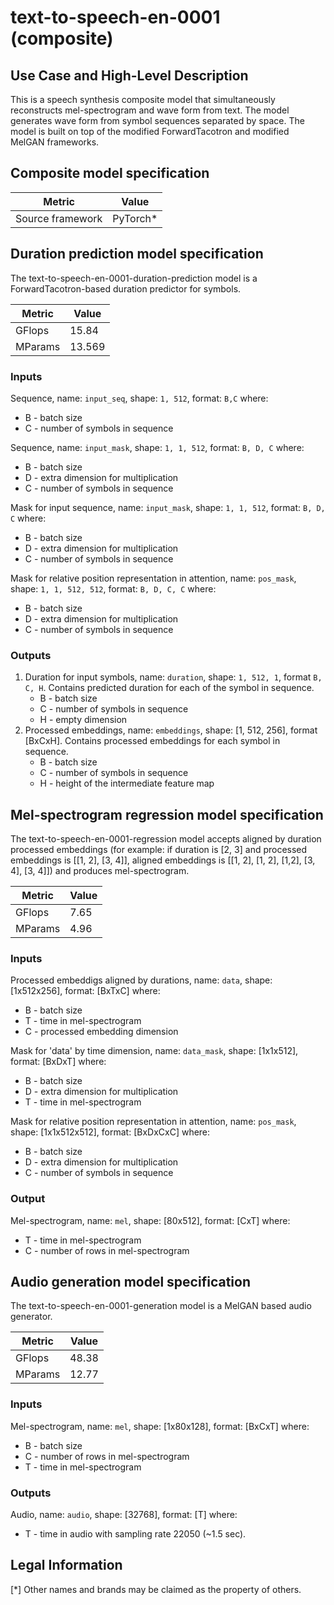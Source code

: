 # text-to-speech-en-0001 (composite)

## Use Case and High-Level Description

This is a speech synthesis composite model that simultaneously reconstructs
mel-spectrogram and wave form from text. The model generates wave form from symbol sequences separated by space.
The model is built on top of the modified ForwardTacotron and modified MelGAN frameworks.

## Composite model specification

| Metric                                        | Value     |
|-----------------------------------------------|-----------|
| Source framework                              | PyTorch\* |


## Duration prediction model specification

The text-to-speech-en-0001-duration-prediction model is a ForwardTacotron-based duration predictor for symbols.

| Metric                                        | Value     |
|-----------------------------------------------|-----------|
| GFlops                                        | 15.84      |
| MParams                                       | 13.569     |

### Inputs

Sequence, name: `input_seq`, shape: `1, 512`, format: `B,C`
where:
   - B - batch size
   - C - number of symbols in sequence

Sequence, name: `input_mask`, shape: `1, 1, 512`, format: `B, D, C`
where:
   - B - batch size
   - D - extra dimension for multiplication
   - C - number of symbols in sequence

Mask for input sequence, name: `input_mask`, shape: `1, 1, 512`, format: `B, D, C`
where:
   - B - batch size
   - D - extra dimension for multiplication
   - C - number of symbols in sequence

Mask for relative position representation in attention, name: `pos_mask`, shape: `1, 1, 512, 512`, format: `B, D, C, C`
where:
   - B - batch size
   - D - extra dimension for multiplication
   - C - number of symbols in sequence

### Outputs

1. Duration for input symbols, name: `duration`, shape: `1, 512, 1`, format `B, C, H`. Contains predicted duration for each of the symbol in sequence.
   - B - batch size
   - C - number of symbols in sequence
   - H - empty dimension
2. Processed embeddings, name: `embeddings`, shape: [1, 512, 256], format [BxCxH]. Contains processed embeddings for each symbol in sequence.
   - B - batch size
   - C - number of symbols in sequence
   - H - height of the intermediate feature map

## Mel-spectrogram regression model specification

The text-to-speech-en-0001-regression model accepts aligned by duration processed embeddings (for example: if duration is [2, 3] and processed embeddings is [[1, 2], [3, 4]], aligned embeddings is [[1, 2], [1, 2], [1,2], [3, 4], [3, 4]]) and produces mel-spectrogram.

| Metric                                        | Value     |
|-----------------------------------------------|-----------|
| GFlops                                        | 7.65      |
| MParams                                       | 4.96      |


### Inputs

Processed embeddigs aligned by durations, name: `data`, shape: [1x512x256], format: [BxTxC]
where:
   - B - batch size
   - T - time in mel-spectrogram
   - C - processed embedding dimension

Mask for 'data' by time dimension, name: `data_mask`, shape: [1x1x512], format: [BxDxT]
where:
   - B - batch size
   - D - extra dimension for multiplication
   - T - time in mel-spectrogram

Mask for relative position representation in attention, name: `pos_mask`, shape: [1x1x512x512], format: [BxDxCxC]
where:
   - B - batch size
   - D - extra dimension for multiplication
   - C - number of symbols in sequence

### Output

Mel-spectrogram, name: `mel`, shape: [80x512], format: [CxT]
where:
   - T - time in mel-spectrogram
   - C - number of rows in mel-spectrogram


## Audio generation model specification

The text-to-speech-en-0001-generation model is a MelGAN based audio generator.

| Metric                                        | Value |
|-----------------------------------------------|-------|
| GFlops                                        | 48.38 |
| MParams                                       | 12.77 |


### Inputs

Mel-spectrogram, name: `mel`, shape: [1x80x128], format: [BxCxT]
where:
   - B - batch size
   - C - number of rows in mel-spectrogram
   - T - time in mel-spectrogram

### Outputs

Audio, name: `audio`, shape: [32768], format: [T]
where:
   - T - time in audio with sampling rate 22050 (~1.5 sec).


## Legal Information
[*] Other names and brands may be claimed as the property of others.
